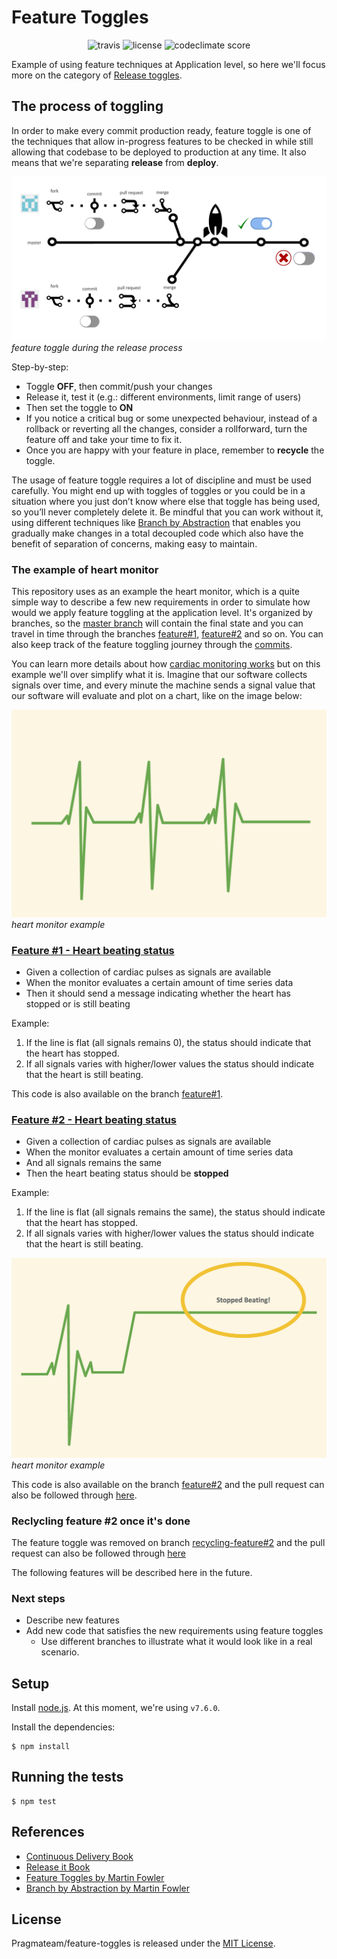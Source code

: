 Feature Toggles
===============

<p align="center">
  <img src="https://img.shields.io/travis/Pragmateam/feature-toggles.svg" alt="travis">
  <img src="https://img.shields.io/github/license/Pragmateam/feature-toggles.svg" alt="license">
  <img src="https://img.shields.io/codeclimate/github/Pragmateam/feature-toggles.svg" alt="codeclimate score">
</p>

Example of using feature techniques at Application level, so here we'll focus
more on the category of [Release
toggles](https://martinfowler.com/articles/feature-toggles.html#ReleaseToggles).

## The process of toggling

In order to make every commit production ready, feature toggle is one of the
techniques that allow in-progress features to be checked in while still allowing
that codebase to be deployed to production at any time. It also means that we're
separating **release** from **deploy**.

![alt feature-toggle](feature-toggle.png)
_feature toggle during the release process_

Step-by-step:

* Toggle **OFF**, then commit/push your changes
* Release it, test it (e.g.: different environments, limit range of users)
* Then set the toggle to **ON**
* If you notice a critical bug or some unexpected behaviour, instead of
  a rollback or reverting all the changes, consider a rollforward, turn the feature off
  and take your time to fix it.
* Once you are happy with your feature in place, remember to **recycle** the toggle.

The usage of feature toggle requires a lot of discipline and must be used
carefully. You might end up with toggles of toggles or you could be in a
situation where you just don’t know where else that toggle has being used, so
you’ll never completely delete it. Be mindful that you can work without it, using
different techniques like [Branch by
Abstraction](https://medium.com/r/?url=https%3A%2F%2Fmartinfowler.com%2Fbliki%2FBranchByAbstraction.html)
that enables you gradually make changes in a total decoupled code which also have
the benefit of separation of concerns, making easy to maintain.

### The example of heart monitor

This repository uses as an example the heart monitor, which is a quite simple way
to describe a few new requirements in order to simulate how would we apply
feature toggling at the application level. It's organized by branches, so
the [master branch](https://github.com/Pragmateam/feature-toggles) will contain
the final state and you can travel in time through the branches
[feature#1](https://github.com/Pragmateam/feature-toggles/tree/feature%231),
[feature#2](https://github.com/Pragmateam/feature-toggles/tree/feature%232) and so on.
You can also keep track of the feature toggling journey through the
[commits](https://github.com/Pragmateam/feature-toggles/commits/master).

You can learn more details about how [cardiac monitoring
works](https://en.wikipedia.org/wiki/Cardiac_monitoring) but on this example
we'll over simplify what it is. Imagine that our software collects signals over
time, and every minute the machine sends a signal value that our software will
evaluate and plot on a chart, like on the image below:

![alt heartmonitor](heart-monitor.png)
_heart monitor example_

### [Feature #1 - Heart beating status](https://github.com/Pragmateam/feature-toggles/tree/feature%231)

- Given a collection of cardiac pulses as signals are available
- When the monitor evaluates a certain amount of time series data
- Then it should send a message indicating whether the heart has stopped or is still beating

Example:

1. If the line is flat (all signals remains 0), the status should indicate that the heart has stopped.
2. If all signals varies with higher/lower values the status should indicate that the heart is still beating.

This code is also available on the branch [feature#1](https://github.com/Pragmateam/feature-toggles/tree/feature%231).

### [Feature #2 - Heart beating status](https://github.com/Pragmateam/feature-toggles/tree/feature%232)

- Given a collection of cardiac pulses as signals are available
- When the monitor evaluates a certain amount of time series data
- And all signals remains the same
- Then the heart beating status should be **stopped**

Example:

1. If the line is flat (all signals remains the same), the status should indicate that the heart has stopped.
2. If all signals varies with higher/lower values the status should indicate that the heart is still beating.

![alt heartmonitor-2](heart-monitor-2.png)
_heart monitor example_

This code is also available on the branch [feature#2](https://github.com/Pragmateam/feature-toggles/tree/feature%232)
and the pull request can also be followed through [here](https://github.com/Pragmateam/feature-toggles/pull/1).

### Reclycling feature #2 once it's done

The feature toggle was removed on branch [recycling-feature#2](https://github.com/Pragmateam/feature-toggles/tree/recycling-feature%232)
and the pull request can also be followed through [here](https://github.com/Pragmateam/feature-toggles/pull/2)

The following features will be described here in the future.

### Next steps

* Describe new features
* Add new code that satisfies the new requirements using feature toggles
  * Use different branches to illustrate what it would look like in a real scenario.

## Setup

Install [node.js](https://nodejs.org/en/download/current/). At this moment,
we're using `v7.6.0`.

Install the dependencies:

```
$ npm install
```

## Running the tests

```
$ npm test
```

## References

* [Continuous Delivery Book](https://www.amazon.com/dp/0321601912?tag=contindelive-20)
* [Release it Book](https://pragprog.com/book/mnee/release-it)
* [Feature Toggles by Martin Fowler](https://martinfowler.com/articles/feature-toggles.html)
* [Branch by Abstraction by Martin Fowler](https://martinfowler.com/bliki/BranchByAbstraction.html)

## License
Pragmateam/feature-toggles is released under the [MIT
License](http://www.opensource.org/licenses/MIT).
